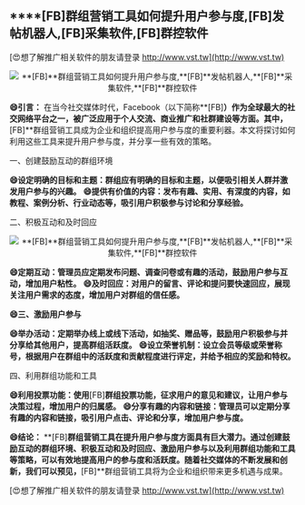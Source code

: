 ## ****[FB]**群组营销工具如何提升用户参与度,**[FB]**发帖机器人,**[FB]**采集软件,**[FB]**群控软件**

[😍想了解推广相关软件的朋友请登录 http://www.vst.tw](http://www.vst.tw)

 <center><img src="https://vst.tw/MP4/tuiguang/png/1.png" alt="**[FB]**群组营销工具如何提升用户参与度,**[FB]**发帖机器人,**[FB]**采集软件,**[FB]**群控软件"></center>

**😄引言：**
在当今社交媒体时代，Facebook（以下简称**[FB]**）作为全球最大的社交网络平台之一，被广泛应用于个人交流、商业推广和社群建设等方面。其中，**[FB]**群组营销工具成为企业和组织提高用户参与度的重要利器。本文将探讨如何利用这些工具来提升用户参与度，并分享一些有效的策略。

一、创建鼓励互动的群组环境

**😄设定明确的目标和主题：群组应有明确的目标和主题，以便吸引相关人群并激发用户参与的兴趣。**
**😄提供有价值的内容：发布有趣、实用、有深度的内容，如教程、案例分析、行业动态等，吸引用户积极参与讨论和分享经验。**

二、积极互动和及时回应

 <center><img src="https://vst.tw/MP4/tuiguang/png/2.png" alt="**[FB]**群组营销工具如何提升用户参与度,**[FB]**发帖机器人,**[FB]**采集软件,**[FB]**群控软件"></center>

**😄定期互动：管理员应定期发布问题、调查问卷或有趣的活动，鼓励用户参与互动，增加用户粘性。**
**😄及时回应：对用户的留言、评论和提问要快速回应，展现关注用户需求的态度，增加用户对群组的信任感。**

**😄三、激励用户参与**

**😄举办活动：定期举办线上或线下活动，如抽奖、赠品等，鼓励用户积极参与并分享给其他用户，提高群组活跃度。**
**😄设立荣誉机制：设立会员等级或荣誉称号，根据用户在群组中的活跃度和贡献程度进行评定，并给予相应的奖励和特权。**

四、利用群组功能和工具

**😄利用投票功能：使用**[FB]**群组投票功能，征求用户的意见和建议，让用户参与决策过程，增加用户的归属感。**
**😄分享有趣的内容和链接：管理员可以定期分享有趣的内容和链接，吸引用户点击、评论和分享，增加用户参与度。**

**😄结论：**
**[FB]**群组营销工具在提升用户参与度方面具有巨大潜力。通过创建鼓励互动的群组环境、积极互动和及时回应、激励用户参与以及利用群组功能和工具等策略，可以有效地提高用户的参与度和活跃度。随着社交媒体的不断发展和创新，我们可以预见，**[FB]**群组营销工具将为企业和组织带来更多机遇与成果。

[😍想了解推广相关软件的朋友请登录 http://www.vst.tw](http://www.vst.tw)



